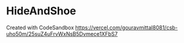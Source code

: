 # HideAndShoe
Created with CodeSandbox
https://vercel.com/gouravmittal8081/csb-uho50m/25suZ4uFrvWxNsB5Dvmece1XFbS7
